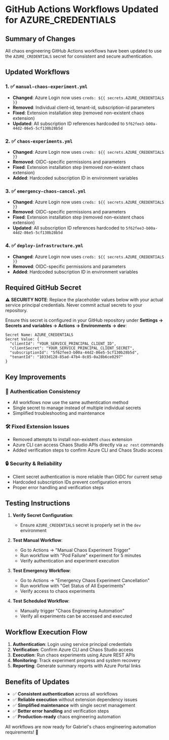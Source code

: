 # GitHub Actions Workflows Updated for AZURE_CREDENTIALS

## Summary of Changes

All chaos engineering GitHub Actions workflows have been updated to use the `AZURE_CREDENTIALS` secret for consistent and secure authentication.

## Updated Workflows

### 1. ✅ `manual-chaos-experiment.yml`
- **Changed**: Azure Login now uses `creds: ${{ secrets.AZURE_CREDENTIALS }}`
- **Removed**: Individual client-id, tenant-id, subscription-id parameters
- **Fixed**: Extension installation step (removed non-existent chaos extension)
- **Updated**: All subscription ID references hardcoded to `5f62fee3-b00a-44d2-86e5-5cf130b28b5d`

### 2. ✅ `chaos-experiments.yml`
- **Changed**: Azure Login now uses `creds: ${{ secrets.AZURE_CREDENTIALS }}`
- **Removed**: OIDC-specific permissions and parameters
- **Fixed**: Extension installation step (removed non-existent chaos extension)
- **Added**: Hardcoded subscription ID in environment variables

### 3. ✅ `emergency-chaos-cancel.yml`
- **Changed**: Azure Login now uses `creds: ${{ secrets.AZURE_CREDENTIALS }}`
- **Removed**: OIDC-specific permissions and parameters
- **Fixed**: Extension installation step (removed non-existent chaos extension)
- **Updated**: All subscription ID references hardcoded to `5f62fee3-b00a-44d2-86e5-5cf130b28b5d`

### 4. ✅ `deploy-infrastructure.yml`
- **Changed**: Azure Login now uses `creds: ${{ secrets.AZURE_CREDENTIALS }}`
- **Removed**: OIDC-specific permissions and parameters
- **Added**: Hardcoded subscription ID in environment variables

## Required GitHub Secret

⚠️ **SECURITY NOTE**: Replace the placeholder values below with your actual service principal credentials. Never commit actual secrets to your repository.

Ensure this secret is configured in your GitHub repository under **Settings → Secrets and variables → Actions → Environments → dev**:

```
Secret Name: AZURE_CREDENTIALS
Secret Value: {
  "clientId": "YOUR_SERVICE_PRINCIPAL_CLIENT_ID",
  "clientSecret": "YOUR_SERVICE_PRINCIPAL_CLIENT_SECRET",
  "subscriptionId": "5f62fee3-b00a-44d2-86e5-5cf130b28b5d",
  "tenantId": "1033d128-85ad-47b4-8c85-0a28b6ce0297"
}
```

## Key Improvements

### 🔧 **Authentication Consistency**
- All workflows now use the same authentication method
- Single secret to manage instead of multiple individual secrets
- Simplified troubleshooting and maintenance

### 🛠️ **Fixed Extension Issues**
- Removed attempts to install non-existent `chaos` extension
- Azure CLI can access Chaos Studio APIs directly via `az rest` commands
- Added verification steps to confirm Azure CLI and Chaos Studio access

### 🔒 **Security & Reliability**
- Client secret authentication is more reliable than OIDC for current setup
- Hardcoded subscription IDs prevent configuration errors
- Proper error handling and verification steps

## Testing Instructions

1. **Verify Secret Configuration**:
   - Ensure `AZURE_CREDENTIALS` secret is properly set in the `dev` environment

2. **Test Manual Workflow**:
   - Go to Actions → "Manual Chaos Experiment Trigger"
   - Run workflow with "Pod Failure" experiment for 5 minutes
   - Verify authentication and experiment execution

3. **Test Emergency Workflow**:
   - Go to Actions → "Emergency Chaos Experiment Cancellation"
   - Run workflow with "Get Status of All Experiments"
   - Verify access to chaos experiments

4. **Test Scheduled Workflow**:
   - Manually trigger "Chaos Engineering Automation"
   - Verify all experiments can be accessed and executed

## Workflow Execution Flow

1. **Authentication**: Login using service principal credentials
2. **Verification**: Confirm Azure CLI and Chaos Studio access
3. **Execution**: Run chaos experiments using Azure REST APIs
4. **Monitoring**: Track experiment progress and system recovery
5. **Reporting**: Generate summary reports with Azure Portal links

## Benefits of Updates

- ✅ **Consistent authentication** across all workflows
- ✅ **Reliable execution** without extension dependency issues
- ✅ **Simplified maintenance** with single secret management
- ✅ **Better error handling** and verification steps
- ✅ **Production-ready** chaos engineering automation

All workflows are now ready for Gabriel's chaos engineering automation requirements! 🚀
